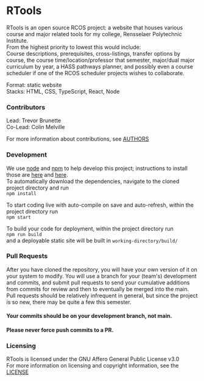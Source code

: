 # RTools  

RTools is an open source RCOS project: a website that houses various course and major related tools for my college, Rensselaer Polytechnic Institute.  
From the highest priority to lowest this would include:  
Course descriptions, prerequisites, cross-listings, transfer options by course, the course time/location/professor that semester, 
major/dual major curriculum by year, a HASS pathways planner, and possibly even a course scheduler if one of the RCOS scheduler projects wishes to collaborate.

Format: static website  
Stacks: HTML, CSS, TypeScript, React, Node


### Contributors 

Lead: Trevor Brunette  
Co-Lead: Colin Melville

For more information about contributions, see [AUTHORS](https://github.com/rpi-tools/RTools/blob/main/AUTHORS.md)


### Development 
We use [node](https://nodejs.org/en/) and [npm](https://www.npmjs.com/) to help develop this project; instructions to install those are 
[here](https://nodejs.org/en/download/) and [here](https://docs.npmjs.com/downloading-and-installing-node-js-and-npm).  
To automatically download the dependencies, navigate to the cloned project directory and run  
`npm install`  

To start coding live with auto-compile on save and auto-refresh, within the project directory run  
`npm start`  

To build your code for deployment, within the project directory run  
`npm run build`  
and a deployable static site will be built in `working-directory/build/`


### Pull Requests  

After you have cloned the repository, you will have your own version of it on your system to modify. 
You will use a branch for your (team's) development and commits, and submit pull requests to send your cumulative additions from commits for review and then to eventually be merged into the main. 
Pull requests should be relatively infrequent in general, but since the project is so new, there may be quite a few this semester.   

#### Your commits should be on your development branch, not main.
#### Please never force push commits to a PR.



### Licensing
RTools is licensed under the GNU Affero General Public License v3.0  
For more information on licensing and copyright information, see the [LICENSE](https://github.com/rpi-tools/RTools/blob/main/LICENSE)
